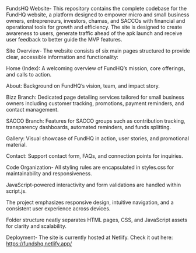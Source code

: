 FundsHQ Website-
This repository contains the complete codebase for the FundHQ website, a platform designed to empower micro and small business owners, entrepreneurs, investors, chamas, and SACCOs with financial and operational tools for growth and efficiency. The site is designed to create awareness to users, generate traffic ahead of the apk launch and receive user feedback to better guide the MVP features.

Site Overview-
The website consists of six main pages structured to provide clear, accessible information and functionality:

Home (Index): A welcoming overview of FundHQ’s mission, core offerings, and calls to action.

About: Background on FundHQ’s vision, team, and impact story.

Bizz Branch: Dedicated page detailing services tailored for small business owners including customer tracking, promotions, payment reminders, and contact management.

SACCO Branch: Features for SACCO groups such as contribution tracking, transparency dashboards, automated reminders, and funds splitting.

Gallery: Visual showcase of FundHQ in action, user stories, and promotional material.

Contact: Support contact form, FAQs, and connection points for inquiries.

Code Organization-
All styling rules are encapsulated in styles.css for maintainability and responsiveness.

JavaScript-powered interactivity and form validations are handled within script.js.

The project emphasizes responsive design, intuitive navigation, and a consistent user experience across devices.

Folder structure neatly separates HTML pages, CSS, and JavaScript assets for clarity and scalability.

Deployment-
The site is currently hosted at Netlify. Check it out here: https://fundshq.netlify.app/